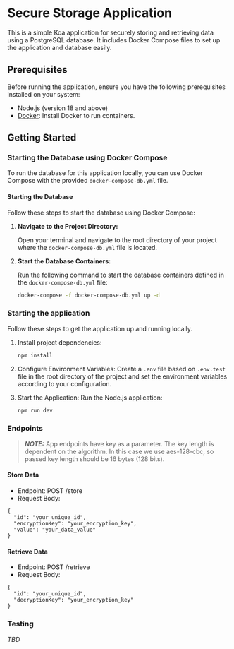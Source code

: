 # Secure Storage Application

This is a simple Koa application for securely storing and retrieving data using a PostgreSQL database. It includes Docker Compose files to set up the application and database easily.

## Prerequisites

Before running the application, ensure you have the following prerequisites installed on your system:

- Node.js (version 18 and above)
- [Docker](https://docs.docker.com/get-docker/): Install Docker to run containers.

## Getting Started

### Starting the Database using Docker Compose

To run the database for this application locally, you can use Docker Compose with the provided `docker-compose-db.yml` file.

#### Starting the Database

Follow these steps to start the database using Docker Compose:

1. **Navigate to the Project Directory:**

   Open your terminal and navigate to the root directory of your project where the `docker-compose-db.yml` file is located.

2. **Start the Database Containers:**

   Run the following command to start the database containers defined in the `docker-compose-db.yml` file:

   ```bash
   docker-compose -f docker-compose-db.yml up -d

### Starting the application

Follow these steps to get the application up and running locally.

1. Install project dependencies:

   ```bash
   npm install
   ```

1. Configure Environment Variables:
Create a `.env` file based on `.env.test` file in the root directory of the project and set the environment variables according to your configuration.

1. Start the Application:
Run the Node.js application:

   ```bash
   npm run dev
   ```

### Endpoints

> **_NOTE:_** App endpoints have key as a parameter. The key length is dependent on the algorithm. In this case we use aes-128-cbc, so passed key length should be 16 bytes (128 bits).

#### Store Data

- Endpoint: POST /store
- Request Body:

```js:
{
  "id": "your_unique_id",
  "encryptionKey": "your_encryption_key",
  "value": "your_data_value"
}

```

#### Retrieve Data

- Endpoint: POST /retrieve
- Request Body:

```js:
{
  "id": "your_unique_id",
  "decryptionKey": "your_encryption_key"
}

```

### Testing

_TBD_